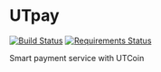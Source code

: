 # UTpay

[![Build Status](https://travis-ci.org/UTpay/utpay.svg?branch=master)](https://travis-ci.org/UTpay/utpay)
[![Requirements Status](https://requires.io/github/UTpay/utpay/requirements.svg?branch=master)](https://requires.io/github/UTpay/utpay/requirements/?branch=master)

Smart payment service with UTCoin
